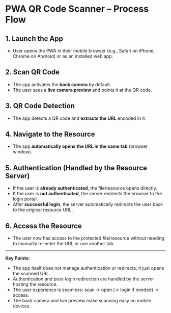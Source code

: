 # PWA QR Code Scanner – Process Flow

## 1. Launch the App
- User opens the PWA in their mobile browser (e.g., Safari on iPhone, Chrome on Android) or as an installed web app.

## 2. Scan QR Code
- The app activates the **back camera** by default.
- The user sees a **live camera preview** and points it at the QR code.

## 3. QR Code Detection
- The app detects a QR code and **extracts the URL** encoded in it.

## 4. Navigate to the Resource
- The app **automatically opens the URL in the same tab** (browser window).

## 5. Authentication (Handled by the Resource Server)
- If the user is **already authenticated**, the file/resource opens directly.
- If the user is **not authenticated**, the server redirects the browser to the login portal.
- After **successful login**, the server automatically redirects the user back to the original resource URL.

## 6. Access the Resource
- The user now has access to the protected file/resource without needing to manually re-enter the URL or use another tab.

---

**Key Points:**
- The app itself does not manage authentication or redirects; it just opens the scanned URL.
- Authentication and post-login redirection are handled by the server hosting the resource.
- The user experience is seamless: scan → open (→ login if needed) → access.
- The back camera and live preview make scanning easy on mobile devices.
